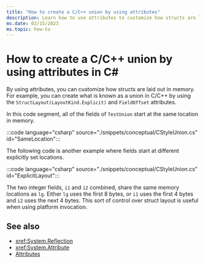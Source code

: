 ```yaml
---
title: "How to create a C/C++ union by using attributes"
description: Learn how to use attributes to customize how structs are laid out in memory in C#. This example implements the equivalent of a union from C/C++.
ms.date: 03/15/2023
ms.topic: how-to
---
```

# How to create a C/C++ union by using attributes in C\#

By using attributes, you can customize how structs are laid out in memory. For example, you can create what is known as a union in C/C++ by using the `StructLayout(LayoutKind.Explicit)` and `FieldOffset` attributes.

In this code segment, all of the fields of `TestUnion` start at the same location in memory.

:::code language="csharp" source="./snippets/conceptual/CStyleUnion.cs" id="SameLocation":::

The following code is another example where fields start at different explicitly set locations.

:::code language="csharp" source="./snippets/conceptual/CStyleUnion.cs" id="ExplicitLayout":::

The two integer fields, `i1` and `i2` combined, share the same memory locations as `lg`. Either `lg` uses the first 8 bytes, or `i1` uses the first 4 bytes and `i2` uses the next 4 bytes. This sort of control over struct layout is useful when using platform invocation.

## See also

- <xref:System.Reflection>
- <xref:System.Attribute>
- [Attributes](../../../standard/attributes/index.md)
